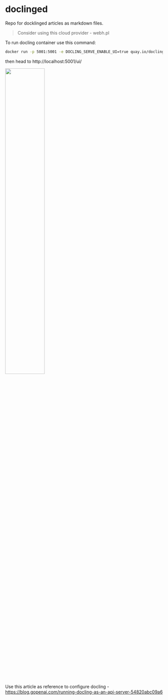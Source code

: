 # doclinged
Repo for docklinged articles as markdown files.

> Consider using this cloud provider - webh.pl

To run docling container use this command:
```bash
docker run -p 5001:5001 -e DOCLING_SERVE_ENABLE_UI=true quay.io/docling-project/docling-serve
```

then head to http://localhost:5001/ui/

<div><img src="https://i.imgur.com/9rKZG5P.png" width="50%"></div>

Use this article as reference to configure docling - https://blog.gopenai.com/running-docling-as-an-api-server-54820abc09a6
